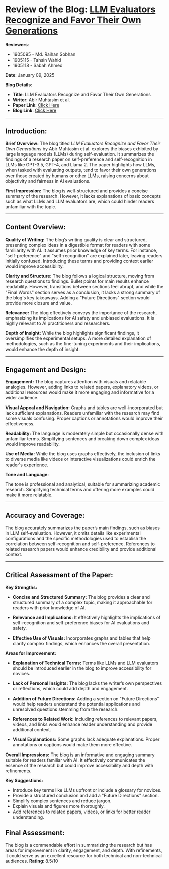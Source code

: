 # **Review of the Blog: [LLM Evaluators Recognize and Favor Their Own Generations](https://abir66.hashnode.dev/llm-evaluators-recognize-and-favor-their-own-generations)**

**Reviewers**:

- 1905095 - Md. Raihan Sobhan
- 1905115 - Tahsin Wahid
- 1905118 - Sabah Ahmed

**Date**: January 09, 2025

**Blog Details**:
- **Title**: LLM Evaluators Recognize and Favor Their Own Generations
- **Writer**: Abir Muhtasim et al.
- **Paper Link**: [Click Here](https://openreview.net/forum?id=4NJBV6Wp0h)
- **Blog Link**: [Click Here](https://abir66.hashnode.dev/llm-evaluators-recognize-and-favor-their-own-generations)


---

## **Introduction:**

**Brief Overview:**
The blog titled *LLM Evaluators Recognize and Favor Their Own Generations* by Abir Muhtasim et al. explores the biases exhibited by large language models (LLMs) during self-evaluation. It summarizes the findings of a research paper on self-preference and self-recognition in LLMs like GPT-3.5, GPT-4, and Llama 2. The paper highlights how LLMs, when tasked with evaluating outputs, tend to favor their own generations over those created by humans or other LLMs, raising concerns about objectivity and fairness in AI evaluations.

**First Impression:**
The blog is well-structured and provides a concise summary of the research. However, it lacks explanations of basic concepts such as what LLMs and LLM evaluators are, which could hinder readers unfamiliar with the topic. 

---

## **Content Overview:**

**Quality of Writing:**
The blog’s writing quality is clear and structured, presenting complex ideas in a digestible format for readers with some familiarity with AI. It assumes prior knowledge of key terms. For instance, "self-preference" and "self-recognition" are explained later, leaving readers initially confused. Introducing these terms and providing context earlier would improve accessibility.


**Clarity and Structure:**
The blog follows a logical structure, moving from research questions to findings. Bullet points for main results enhance readability. However, transitions between sections feel abrupt, and while the "Final Words" section serves as a conclusion, it lacks a strong summary of the blog's key takeaways. Adding a "Future Directions" section would provide more closure and value.

**Relevance:**
The blog effectively conveys the importance of the research, emphasizing its implications for AI safety and unbiased evaluations. It is highly relevant to AI practitioners and researchers.

**Depth of Insight:**
While the blog highlights significant findings, it oversimplifies the experimental setups. A more detailed explanation of methodologies, such as the fine-tuning experiments and their implications, would enhance the depth of insight.

---

## **Engagement and Design:**

**Engagement:**
The blog captures attention with visuals and relatable analogies. However, adding links to related papers, explanatory videos, or additional resources would make it more engaging and informative for a wider audience.

**Visual Appeal and Navigation:**
Graphs and tables are well-incorporated but lack sufficient explanations. Readers unfamiliar with the research may find some visuals confusing. Proper captions or annotations would improve their effectiveness.

**Readability:**
The language is moderately simple but occasionally dense with unfamiliar terms. Simplifying sentences and breaking down complex ideas would improve readability.

**Use of Media:**
While the blog uses graphs effectively, the inclusion of links to diverse media like videos or interactive visualizations could enrich the reader's experience.

**Tone and Language:**

The tone is professional and analytical, suitable for summarizing academic research. Simplifying technical terms and offering more examples could make it more relatable.

---

## **Accuracy and Coverage:**
The blog accurately summarizes the paper’s main findings, such as biases in LLM self-evaluation. However, it omits details like experimental configurations and the specific methodologies used to establish the correlation between self-recognition and self-preference. References to related research papers would enhance credibility and provide additional context.

---

## **Critical Assessment of the Paper:**

**Key Strengths:**

- **Concise and Structured Summary:**
  The blog provides a clear and structured summary of a complex topic, making it approachable for readers with prior knowledge of AI.

- **Relevance and Implications:**
  It effectively highlights the implications of self-recognition and self-preference biases for AI evaluations and safety.

- **Effective Use of Visuals:**
  Incorporates graphs and tables that help clarify complex findings, which enhances the overall presentation.

**Areas for Improvement:**

- **Explanation of Technical Terms:**
  Terms like LLMs and LLM evaluators should be introduced earlier in the blog to improve accessibility for novices.

- **Lack of Personal Insights:**
  The blog lacks the writer’s own perspectives or reflections, which could add depth and engagement.

- **Addition of Future Directions:**
  Adding a section on "Future Directions" would help readers understand the potential applications and unresolved questions stemming from the research.

- **References to Related Work:**
  Including references to relevant papers, videos, and links would enhance reader understanding and provide additional context.

- **Visual Explanations:**
  Some graphs lack adequate explanations. Proper annotations or captions would make them more effective.

**Overall Impressions:**
The blog is an informative and engaging summary suitable for readers familiar with AI. It effectively communicates the essence of the research but could improve accessibility and depth with refinements.

**Key Suggestions:**
- Introduce key terms like LLMs upfront or include a glossary for novices.
- Provide a structured conclusion and add a "Future Directions" section.
- Simplify complex sentences and reduce jargon.
- Explain visuals and figures more thoroughly.
- Add references to related papers, videos, or links for better reader understanding.

## **Final Assessment:**
The blog is a commendable effort in summarizing the research but has areas for improvement in clarity, engagement, and depth. With refinements, it could serve as an excellent resource for both technical and non-technical audiences. **Rating**: 8.5/10

